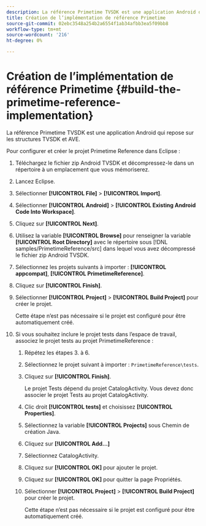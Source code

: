 ```yaml
---
description: La référence Primetime TVSDK est une application Android qui repose sur les structures TVSDK et AVE.
title: Création de l’implémentation de référence Primetime
source-git-commit: 02ebc3548a254b2a6554f1ab34afbb3ea5f09bb8
workflow-type: tm+mt
source-wordcount: '216'
ht-degree: 0%

---
```


# Création de l’implémentation de référence Primetime {#build-the-primetime-reference-implementation}

La référence Primetime TVSDK est une application Android qui repose sur les structures TVSDK et AVE.

Pour configurer et créer le projet Primetime Reference dans Eclipse :

1. Téléchargez le fichier zip Android TVSDK et décompressez-le dans un répertoire à un emplacement que vous mémoriserez.
1. Lancez Eclipse.
1. Sélectionner **[!UICONTROL File]** > **[!UICONTROL Import]**.
1. Sélectionner **[!UICONTROL Android]** > **[!UICONTROL Existing Android Code Into Workspace]**.
1. Cliquez sur **[!UICONTROL Next]**.
1. Utilisez la variable **[!UICONTROL Browse]** pour renseigner la variable **[!UICONTROL Root Directory]** avec le répertoire sous [!DNL samples/PrimetimeReference/src] dans lequel vous avez décompressé le fichier zip Android TVSDK.
1. Sélectionnez les projets suivants à importer : **[!UICONTROL appcompat]**, **[!UICONTROL PrimetimeReference]**.
1. Cliquez sur **[!UICONTROL Finish]**.
1. Sélectionner  **[!UICONTROL Project]** > **[!UICONTROL Build Project]** pour créer le projet.

   Cette étape n’est pas nécessaire si le projet est configuré pour être automatiquement créé.
1. Si vous souhaitez inclure le projet tests dans l’espace de travail, associez le projet tests au projet PrimetimeReference :
   1. Répétez les étapes 3. à 6.
   1. Sélectionnez le projet suivant à importer : `PrimetimeReference\tests`.
   1. Cliquez sur **[!UICONTROL Finish]**.

      Le projet Tests dépend du projet CatalogActivity. Vous devez donc associer le projet Tests au projet CatalogActivity.
   1. Clic droit **[!UICONTROL tests]** et choisissez **[!UICONTROL Properties]**.
   1. Sélectionnez la variable **[!UICONTROL Projects]** sous Chemin de création Java.
   1. Cliquez sur **[!UICONTROL Add...]**
   1. Sélectionnez CatalogActivity.
   1. Cliquez sur **[!UICONTROL OK]** pour ajouter le projet.
   1. Cliquez sur **[!UICONTROL OK]** pour quitter la page Propriétés.
   1. Sélectionner  **[!UICONTROL Project]** > **[!UICONTROL Build Project]** pour créer le projet.

      Cette étape n’est pas nécessaire si le projet est configuré pour être automatiquement créé.
